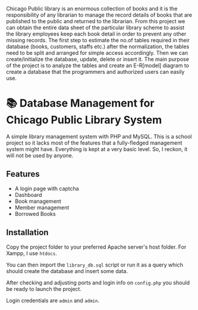 Chicago Public library is an enormous collection of books and it is the responsibility of any librarian to manage the record details of books that are published to the public and returned to the librarian. From this project we can obtain the entire data sheet of the particular library scheme to assist the library employees keep each book detail in order to prevent any other missing records. The first step to estimate the no.of tables required in their database (books, customers, staffs etc.) after the normalization, the tables need to be split and arranged for simple access accordingly. Then we can create/initialize the database, update, delete or insert it. The main purpose of the project is to analyze the tables and create an E-R[model] diagram to create a database that the programmers and authorized users can easily use.


# 📚 Database Management for Chicago Public Library System


A simple library management system with PHP and MySQL.
This is a school project so it lacks most of the features that a fully-fledged management system might have. Everything is kept at a very basic level. So, I reckon, it will not be used by anyone.



## Features
* A login page with captcha
* Dashboard
* Book management
* Member management
* Borrowed Books

## Installation

Copy the project folder to your preferred Apache server's host folder.
For Xampp, I use ```htdocs```.

You can then import the ```library_db.sql``` script or run it as a query which should create the database and insert some data. 

After checking and adjusting ports and login info on ```config.php``` you should be ready to launch the project.

Login credentials are ```admin``` and ```admin```.
